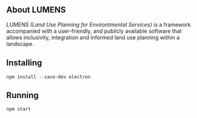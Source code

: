 ## About LUMENS

*LUMENS (Land Use Planning for Environtmental Services)* is a framework accompanied with a user-friendly, and publicly available software that allows inclusivity, integration and informed land use planning within a landscape.

## Installing

`npm install --save-dev electron`

## Running

`npm start`
